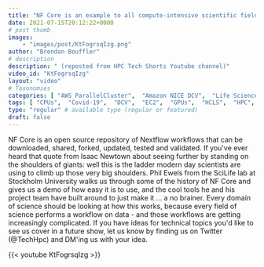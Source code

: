 ```yaml
---
title: "NF Core is an example to all compute-intensive scientific fields. They should all watch this."
date: 2021-07-15T20:12:22+0000
# post thumb
images:
    - "images/post/KtFogrsqIzg.png"
author: "Brendan Bouffler"
# description
description: " (reposted from HPC Tech Shorts Youtube channel)"
video_id: "KtFogrsqIzg"
layout: "video"
# Taxonomies
categories: [ "AWS ParallelCluster",  "Amazon NICE DCV",  "Life Sciences", ]
tags: [ "CPUs",  "Covid-19",  "DCV",  "EC2",  "GPUs",  "HCLS",  "HPC",  "High Performance Computing",  "Lustre",  "ParallelCluster",  "Schedulers",  "Storage",  "genomics",  "nextflow",  "nf core",  "nf-core",  "scilife",  "spot",  "virtualization",  "vizualization",  "workflows",  "techshorts", ]
type: "regular" # available type (regular or featured)
draft: false
---
```


NF Core is an open source repository of Nextflow workflows that can be downloaded, shared, forked, updated, tested and validated. If you've ever heard that quote from Isaac Newtown about seeing further by standing on the shoulders of giants: well this is the ladder modern day scientists are using to climb up those very big shoulders.
Phil Ewels from the SciLife lab at Stockholm University walks us through some of the history of NF Core and gives us a demo of how easy it is to use, and the cool tools he and his project team have built around to just make it ... a no brainer.
Every domain of science should be looking at how this works, because every field of science performs a workflow on data - and those workflows are getting increasingly complicated.
If you have ideas for technical topics you'd like to see us cover in a future show, let us know by finding us on Twitter (@TechHpc) and DM'ing us with your idea.

{{< youtube KtFogrsqIzg >}}
